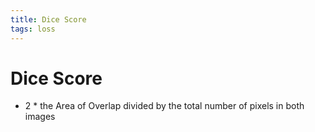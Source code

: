 ```yaml
---
title: Dice Score
tags: loss
---
```


# Dice Score
- 2 * the Area of Overlap divided by the total number of pixels in both images












